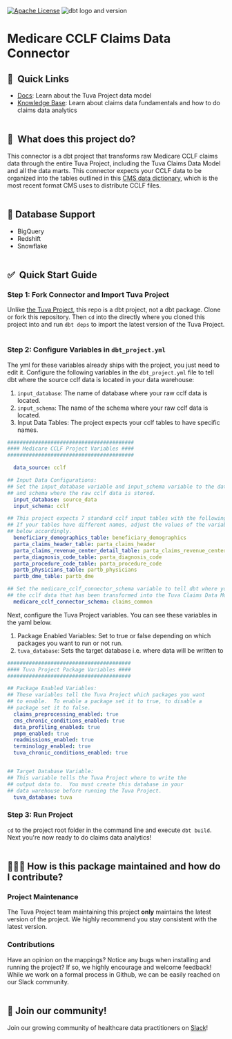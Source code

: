 [![Apache License](https://img.shields.io/badge/License-Apache%202.0-blue.svg)](https://opensource.org/licenses/Apache-2.0) ![dbt logo and version](https://img.shields.io/static/v1?logo=dbt&label=dbt-version&message=1.x&color=orange)

# Medicare CCLF Claims Data Connector

## 🔗  Quick Links
- [Docs](https://tuva-health.github.io/the_tuva_project/#!/overview): Learn about the Tuva Project data model
- [Knowledge Base](https://thetuvaproject.com/docs/intro): Learn about claims data fundamentals and how to do claims data analytics
<br/><br/>

## 🧰  What does this project do?

This connector is a dbt project that transforms raw Medicare CCLF claims data through the entire Tuva Project, including the Tuva Claims Data Model and all the data marts.  This connector expects your CCLF data to be organized into the tables outlined in this [CMS data dictionary](https://www.cms.gov/files/document/cclf-information-packet.pdf), which is the most recent format CMS uses to distribute CCLF files.
<br/><br/>  

## 🔌 Database Support

- BigQuery
- Redshift
- Snowflake
<br/><br/>  

## ✅  Quick Start Guide

### Step 1: Fork Connector and Import Tuva Project
Unlike [the Tuva Project](https://github.com/tuva-health/the_tuva_project), this repo is a dbt project, not a dbt package.  Clone or fork this repository.  Then `cd` into the directly where you cloned this project into and run `dbt deps` to import the latest version of the Tuva Project.
<br/><br/> 

### Step 2: Configure Variables in `dbt_project.yml`

The yml for these variables already ships with the project, you just need to edit it.  Configure the following variables in the `dbt_project.yml` file to tell dbt where the source cclf data is located in your data warehouse:
1. `input_database`: The name of database where your raw cclf data is located.
2. `input_schema`: The name of the schema where your raw cclf data is located.
3. Input Data Tables: The project expects your cclf tables to have specific names.  
```yaml
#########################################
#### Medicare CCLF Project Variables ####
#########################################

  data_source: cclf             

## Input Data Configurations:
## Set the input_database variable and input_schema variable to the database
## and schema where the raw cclf data is stored.
  input_database: source_data  
  input_schema: cclf                          

## This project expects 7 standard cclf input tables with the following names.
## If your tables have different names, adjust the values of the variables 
## below accordingly.
  beneficiary_demographics_table: beneficiary_demographics
  parta_claims_header_table: parta_claims_header
  parta_claims_revenue_center_detail_table: parta_claims_revenue_center_detail
  parta_diagnosis_code_table: parta_diagnosis_code
  parta_procedure_code_table: parta_procedure_code
  partb_physicians_table: partb_physicians
  partb_dme_table: partb_dme               

## Set the medicare_cclf_connector_schema variable to tell dbt where you want to write 
## the cclf data that has been transformed into the Tuva Claims Data Model format.
  medicare_cclf_connector_schema: claims_common 
```

Next, configure the Tuva Project variables.  You can see these variables in the yaml below.

1. Package Enabled Variables: Set to true or false depending on which packages you want to run or not run.
2. `tuva_database`: Sets the target database i.e. where data will be written to
```yaml
########################################
#### Tuva Project Package Variables ####
########################################

## Package Enabled Variables:
## These variables tell the Tuva Project which packages you want
## to enable.  To enable a package set it to true, to disable a 
## package set it to false.
  claims_preprocessing_enabled: true
  cms_chronic_conditions_enabled: true
  data_profiling_enabled: true 
  pmpm_enabled: true
  readmissions_enabled: true
  terminology_enabled: true
  tuva_chronic_conditions_enabled: true


## Target Database Variable:
## This variable tells the Tuva Project where to write the 
## output data to.  You must create this database in your
## data warehouse before running the Tuva Project.
  tuva_database: tuva  
```
### Step 3: Run Project
`cd` to the project root folder in the command line and execute `dbt build`.  Next you're now ready to do claims data analytics!
<br/><br/>

## 🙋🏻‍♀️ How is this package maintained and how do I contribute?

### Project Maintenance

The Tuva Project team maintaining this project **only** maintains the latest version of the project. 
We highly recommend you stay consistent with the latest version.

### Contributions

Have an opinion on the mappings? Notice any bugs when installing and running the project?
If so, we highly encourage and welcome feedback!  While we work on a formal process in Github, we can be easily reached on our Slack community.
<br/><br/>

## 🤝 Join our community!

Join our growing community of healthcare data practitioners on [Slack](https://join.slack.com/t/thetuvaproject/shared_invite/zt-16iz61187-G522Mc2WGA2mHF57e0il0Q)!
